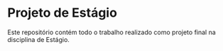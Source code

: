 # Projeto de Estágio
Este repositório contém todo o trabalho realizado como projeto final na disciplina de Estágio.

